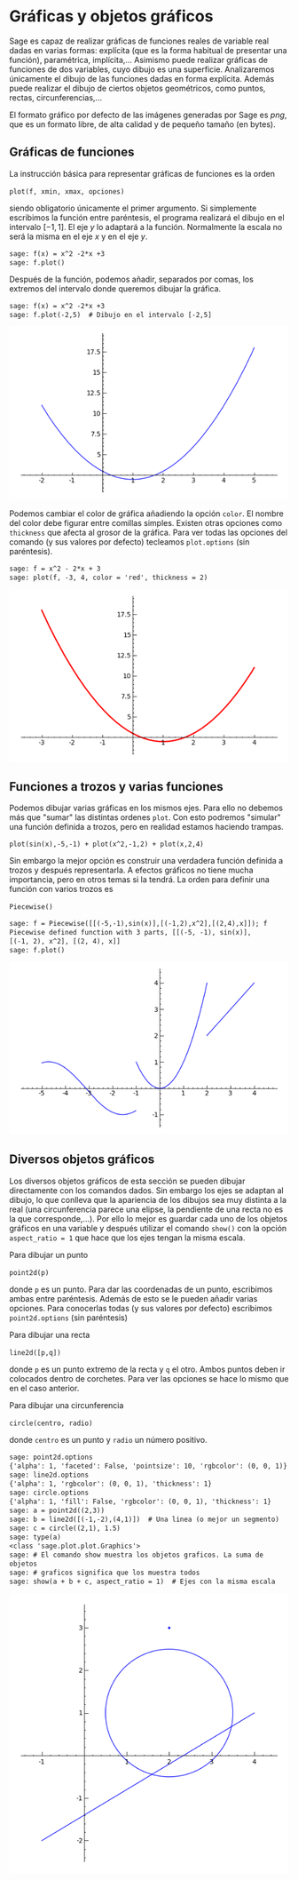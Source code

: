 # Gráficas y objetos gráficos

Sage es capaz de realizar gráficas de funciones reales de variable real dadas en  varias formas: explícita (que es la forma habitual de presentar una función), paramétrica, implícita,... Asimismo puede realizar gráficas de funciones de dos variables, cuyo dibujo es una superficie. Analizaremos únicamente el dibujo de las funciones dadas en forma explícita. Además puede realizar el dibujo de ciertos objetos geométricos, como puntos, rectas, circunferencias,...

El formato gráfico por defecto de las imágenes generadas por Sage es *png*, que es un formato libre, de alta calidad y de pequeño tamaño (en bytes).

## Gráficas de funciones

La instrucción básica para representar gráficas de funciones es la orden

`plot(f, xmin, xmax, opciones)`

siendo obligatorio únicamente el primer argumento. Si simplemente escribimos la función entre paréntesis, el programa realizará el dibujo en el intervalo $[-1,1]$. El eje $y$ lo adaptará a la función. Normalmente la escala no será la misma en el eje $x$ y en el eje $y$.


```
sage: f(x) = x^2 -2*x +3
sage: f.plot()
```


Después de la función, podemos añadir, separados por comas, los extremos del intervalo donde queremos dibujar la gráfica.


```
sage: f(x) = x^2 -2*x +3
sage: f.plot(-2,5)  # Dibujo en el intervalo [-2,5]
```
![](imagenes/funcion2.png)




Podemos cambiar el color de gráfica añadiendo la opción `color`. El nombre del color debe figurar entre comillas simples. Existen otras opciones como `thickness` que afecta al grosor de la gráfica. Para ver todas las opciones del comando (y sus valores por defecto) tecleamos `plot.options` (sin paréntesis).



```
sage: f = x^2 - 2*x + 3
sage: plot(f, -3, 4, color = 'red', thickness = 2)
```



![](imagenes/funcion4.png)

## Funciones a trozos y varias funciones

Podemos dibujar varias gráficas en los mismos ejes. Para ello no debemos más que "sumar" las distintas ordenes `plot`.  Con esto podremos "simular" una función definida a trozos, pero en realidad estamos haciendo trampas.


```
plot(sin(x),-5,-1) + plot(x^2,-1,2) + plot(x,2,4)
```



Sin embargo la mejor opción es construir una verdadera función definida a trozos y después representarla. A efectos gráficos no tiene mucha importancia, pero en otros temas si la tendrá.
La orden para definir una función con varios trozos es

`Piecewise()`


```
sage: f = Piecewise([[(-5,-1),sin(x)],[(-1,2),x^2],[(2,4),x]]); f
Piecewise defined function with 3 parts, [[(-5, -1), sin(x)],
[(-1, 2), x^2], [(2, 4), x]]
sage: f.plot()
```


![](imagenes/funcion7.png)

## Diversos objetos gráficos

Los diversos objetos gráficos de esta sección se pueden dibujar directamente con los comandos dados.  Sin embargo los ejes se adaptan al dibujo, lo que conlleva que la apariencia de los dibujos sea muy distinta a la real (una circunferencia parece una elipse, la pendiente de una recta no es la que corresponde,...). Por ello lo mejor es guardar cada uno de los objetos gráficos en una variable y después utilizar el comando `show()` con la opción 
`aspect_ratio = 1` que hace que los ejes tengan la misma escala.

Para dibujar un punto

 `point2d(p)`

donde `p` es un punto.  Para dar las coordenadas de un punto, escribimos ambas entre paréntesis. Además de esto se le pueden añadir varias opciones. Para conocerlas todas (y sus valores por defecto) escribimos `point2d.options` (sin paréntesis)

Para dibujar una recta

`line2d([p,q])`


donde `p` es un punto extremo de la recta y `q` el otro. Ambos puntos deben ir colocados dentro de corchetes. Para ver las opciones se hace lo mismo que en el caso anterior.

Para dibujar una circunferencia

`circle(centro, radio)`


donde `centro` es un punto y `radio` un número positivo.


```
sage: point2d.options
{'alpha': 1, 'faceted': False, 'pointsize': 10, 'rgbcolor': (0, 0, 1)}
sage: line2d.options
{'alpha': 1, 'rgbcolor': (0, 0, 1), 'thickness': 1}
sage: circle.options
{'alpha': 1, 'fill': False, 'rgbcolor': (0, 0, 1), 'thickness': 1}
sage: a = point2d((2,3))
sage: b = line2d([(-1,-2),(4,1)])  # Una linea (o mejor un segmento)
sage: c = circle((2,1), 1.5)
sage: type(a)
<class 'sage.plot.plot.Graphics'>
sage: # El comando show muestra los objetos graficos. La suma de objetos
sage: # graficos significa que los muestra todos
sage: show(a + b + c, aspect_ratio = 1)  # Ejes con la misma escala
```


![](imagenes/funcion6.png)

